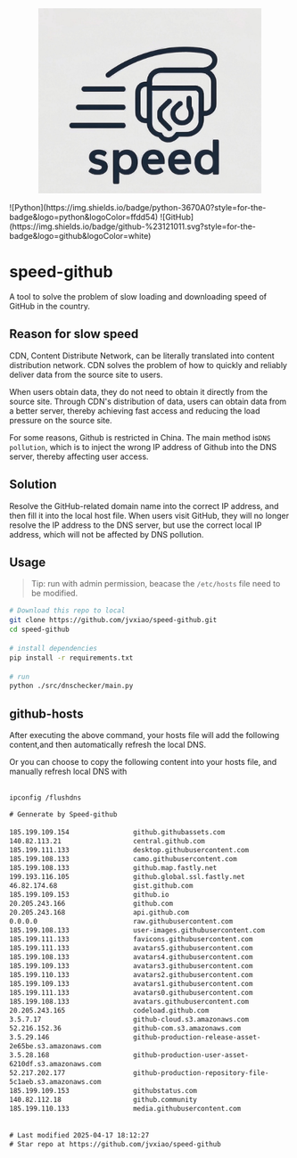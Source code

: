 
<!-- </img> -->
<div align="center"> <img src="./img/logo.jpg" width="400px"></div>
<p>
![Python](https://img.shields.io/badge/python-3670A0?style=for-the-badge&logo=python&logoColor=ffdd54)
![GitHub](https://img.shields.io/badge/github-%23121011.svg?style=for-the-badge&logo=github&logoColor=white)
</p>

# speed-github

A tool to solve the problem of slow loading and downloading speed of GitHub in the country.

## Reason for slow speed

CDN, Content Distribute Network, can be literally translated into content distribution network. CDN solves the problem of how to quickly and reliably deliver data from the source site to users.

When users obtain data, they do not need to obtain it directly from the source site. Through CDN's distribution of data, users can obtain data from a better server, thereby achieving fast access and reducing the load pressure on the source site.

For some reasons, Github is restricted in China. The main method is`DNS pollution`, which is to inject the wrong IP address of Github into the DNS server, thereby affecting user access.

## Solution

Resolve the GitHub-related domain name into the correct IP address, and then fill it into the local host file. When users visit GitHub, they will no longer resolve the IP address to the DNS server, but use the correct local IP address, which will not be affected by DNS pollution.

## Usage
>Tip: run with admin permission, beacase the `/etc/hosts` file need to be modified.

``` bash
# Download this repo to local
git clone https://github.com/jvxiao/speed-github.git
cd speed-github

# install dependencies
pip install -r requirements.txt

# run
python ./src/dnschecker/main.py

```

## github-hosts

After executing the above command, your hosts file will add the following content,and then automatically refresh the local DNS.

Or you can choose to copy the following content into your hosts file, and manually refresh local DNS with 

```

ipconfig /flushdns

```

```
# Gennerate by Speed-github

185.199.109.154                github.githubassets.com
140.82.113.21                  central.github.com
185.199.111.133                desktop.githubusercontent.com
185.199.108.133                camo.githubusercontent.com
185.199.108.133                github.map.fastly.net
199.193.116.105                github.global.ssl.fastly.net
46.82.174.68                   gist.github.com
185.199.109.153                github.io
20.205.243.166                 github.com
20.205.243.168                 api.github.com
0.0.0.0                        raw.githubusercontent.com
185.199.108.133                user-images.githubusercontent.com
185.199.111.133                favicons.githubusercontent.com
185.199.111.133                avatars5.githubusercontent.com
185.199.108.133                avatars4.githubusercontent.com
185.199.109.133                avatars3.githubusercontent.com
185.199.110.133                avatars2.githubusercontent.com
185.199.109.133                avatars1.githubusercontent.com
185.199.111.133                avatars0.githubusercontent.com
185.199.108.133                avatars.githubusercontent.com
20.205.243.165                 codeload.github.com
3.5.7.17                       github-cloud.s3.amazonaws.com
52.216.152.36                  github-com.s3.amazonaws.com
3.5.29.146                     github-production-release-asset-2e65be.s3.amazonaws.com
3.5.28.168                     github-production-user-asset-6210df.s3.amazonaws.com
52.217.202.177                 github-production-repository-file-5c1aeb.s3.amazonaws.com
185.199.109.153                githubstatus.com
140.82.112.18                  github.community
185.199.110.133                media.githubusercontent.com


# Last modified 2025-04-17 18:12:27
# Star repo at https://github.com/jvxiao/speed-github
```